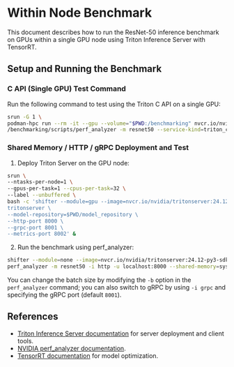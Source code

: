 # Within Node Benchmark

This document describes how to run the ResNet-50 inference benchmark on GPUs within a single GPU node using Triton Inference Server with TensorRT.

## Setup and Running the Benchmark

### C API (Single GPU) Test Command

Run the following command to test using the Triton C API on a single GPU:

```bash
srun -G 1 \
podman-hpc run --rm -it --gpu --volume="$PWD:/benchmarking" nvcr.io/nvidia/tritonserver:24.12-py3 \
/benchmarking/scripts/perf_analyzer -m resnet50 --service-kind=triton_c_api --triton-server-directory=/opt/tritonserver --model-repository=/benchmarking/model_repository/ --percentile=95 --measurement-interval=10000 -f capi_1GPU_batch1_perf.csv --concurrency-range 1:2 -b 1
```

### Shared Memory / HTTP / gRPC Deployment and Test
1. Deploy Triton Server on the GPU node:
```bash
srun \
--ntasks-per-node=1 \
--gpus-per-task=1 --cpus-per-task=32 \
--label --unbuffered \
bash -c 'shifter --module=gpu --image=nvcr.io/nvidia/tritonserver:24.12-py3 \
tritonserver \
--model-repository=$PWD/model_repository \
--http-port 8000 \
--grpc-port 8001 \
--metrics-port 8002' &
```
2. Run the benchmark using perf_analyzer:
```bash
shifter --module=none --image=nvcr.io/nvidia/tritonserver:24.12-py3-sdk \
perf_analyzer -m resnet50 -i http -u localhost:8000 --shared-memory=system --collect-metrics --verbose-csv --percentile=95 --measurement-interval=10000 -f shm_http_1GPU_batch1_perf.csv --concurrency-range 1:2 -b 1
```

You can change the batch size by modifying the `-b` option in the `perf_analyzer` command; you can also switch to gRPC by using `-i grpc` and specifying the gRPC port (default `8001`).


## References
- [Triton Inference Server documentation](https://github.com/triton-inference-server/server) for server deployment and client tools.
- [NVIDIA perf_analyzer documentation](https://docs.nvidia.com/deeplearning/triton-inference-server/user-guide/docs/perf_analyzer/docs/README.html).
- [TensorRT documentation](https://docs.nvidia.com/deeplearning/tensorrt/developer-guide/index.html) for model optimization.